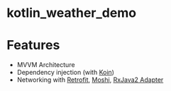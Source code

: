# kotlin_weather_demo

# Features
- MVVM Architecture 
- Dependency injection (with [Koin](https://insert-koin.io/))
- Networking with [Retrofit](https://square.github.io/retrofit/), [Moshi](https://github.com/square/moshi), [RxJava2 Adapter](https://github.com/square/retrofit/tree/master/retrofit-adapters/rxjava2)
